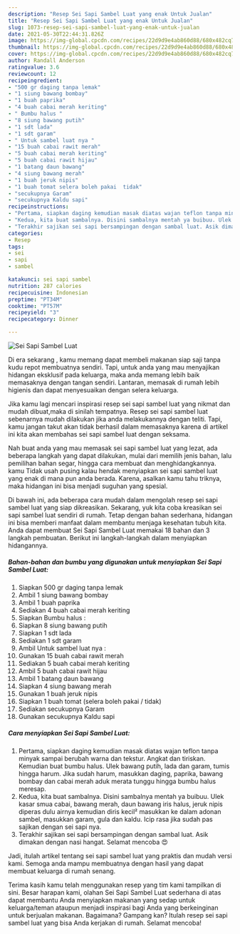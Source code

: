 ```yaml
---
description: "Resep Sei Sapi Sambel Luat yang enak Untuk Jualan"
title: "Resep Sei Sapi Sambel Luat yang enak Untuk Jualan"
slug: 1073-resep-sei-sapi-sambel-luat-yang-enak-untuk-jualan
date: 2021-05-30T22:44:31.826Z
image: https://img-global.cpcdn.com/recipes/22d9d9e4ab860d88/680x482cq70/sei-sapi-sambel-luat-foto-resep-utama.jpg
thumbnail: https://img-global.cpcdn.com/recipes/22d9d9e4ab860d88/680x482cq70/sei-sapi-sambel-luat-foto-resep-utama.jpg
cover: https://img-global.cpcdn.com/recipes/22d9d9e4ab860d88/680x482cq70/sei-sapi-sambel-luat-foto-resep-utama.jpg
author: Randall Anderson
ratingvalue: 3.6
reviewcount: 12
recipeingredient:
- "500 gr daging tanpa lemak"
- "1 siung bawang bombay"
- "1 buah paprika"
- "4 buah cabai merah keriting"
- " Bumbu halus "
- "8 siung bawang putih"
- "1 sdt lada"
- "1 sdt garam"
- " Untuk sambel luat nya "
- "15 buah cabai rawit merah"
- "5 buah cabai merah keriting"
- "5 buah cabai rawit hijau"
- "1 batang daun bawang"
- "4 siung bawang merah"
- "1 buah jeruk nipis"
- "1 buah tomat selera boleh pakai  tidak"
- "secukupnya Garam"
- "secukupnya Kaldu sapi"
recipeinstructions:
- "Pertama, siapkan daging kemudian masak diatas wajan teflon tanpa minyak sampai berubah warna dan tekstur. Angkat dan tiriskan. Kemudian buat bumbu halus. Ulek bawang putih, lada dan garam, tumis hingga harum. Jika sudah harum, masukkan daging, paprika, bawang bombay dan cabai merah aduk merata tunggu hingga bumbu halus meresap."
- "Kedua, kita buat sambalnya. Disini sambalnya mentah ya buibuu. Ulek kasar smua cabai, bawang merah, daun bawang iris halus, jeruk nipis diperas dulu airnya kemudian diris kecil² masukkan ke dalam adonan sambel, masukkan garam, gula dan kaldu. Icip rasa jika sudah pas sajikan dengan sei sapi nya."
- "Terakhir sajikan sei sapi bersampingan dengan sambal luat. Asik dimakan dengan nasi hangat. Selamat mencoba 😍"
categories:
- Resep
tags:
- sei
- sapi
- sambel

katakunci: sei sapi sambel 
nutrition: 287 calories
recipecuisine: Indonesian
preptime: "PT34M"
cooktime: "PT57M"
recipeyield: "3"
recipecategory: Dinner

---
```



![Sei Sapi Sambel Luat](https://img-global.cpcdn.com/recipes/22d9d9e4ab860d88/680x482cq70/sei-sapi-sambel-luat-foto-resep-utama.jpg)

Di era  sekarang , kamu memang dapat membeli makanan siap saji tanpa kudu repot membuatnya sendiri. Tapi, untuk anda yang mau menyajikan hidangan eksklusif pada keluarga, maka anda memang lebih baik memasaknya dengan tangan sendiri. Lantaran, memasak di rumah lebih higienis dan dapat menyesuaikan dengan selera keluarga.

Jika kamu lagi mencari inspirasi resep sei sapi sambel luat yang nikmat dan mudah dibuat,maka di sinilah tempatnya. Resep sei sapi sambel luat  sebenarnya mudah dilakukan jika anda melakukannya dengan teliti. Tapi, kamu jangan takut akan tidak berhasil dalam memasaknya 
karena di artikel ini kita akan membahas sei sapi sambel luat dengan seksama.  



Nah buat anda yang mau memasak sei sapi sambel luat yang lezat, ada beberapa langkah yang dapat dilakukan, mulai dari memilih jenis bahan, lalu pemilihan bahan segar, hingga cara membuat dan menghidangkannya. kamu Tidak usah pusing kalau hendak menyiapkan sei sapi sambel luat yang enak di mana pun anda berada. Karena, asalkan kamu  tahu triknya, maka hidangan ini bisa menjadi suguhan yang spesial.

Di bawah ini, ada beberapa cara mudah dalam mengolah resep sei sapi sambel luat yang siap dikreasikan. Sekarang, yuk kita coba kreasikan sei sapi sambel luat sendiri di rumah. Tetap dengan bahan sederhana, hidangan ini bisa memberi manfaat dalam membantu menjaga kesehatan tubuh kita. Anda dapat membuat Sei Sapi Sambel Luat memakai 18 bahan dan 3 langkah pembuatan. Berikut ini langkah-langkah dalam menyiapkan hidangannya.

<!--inarticleads1-->

##### Bahan-bahan dan bumbu yang digunakan untuk menyiapkan Sei Sapi Sambel Luat:

1. Siapkan 500 gr daging tanpa lemak
1. Ambil 1 siung bawang bombay
1. Ambil 1 buah paprika
1. Sediakan 4 buah cabai merah keriting
1. Siapkan  Bumbu halus :
1. Siapkan 8 siung bawang putih
1. Siapkan 1 sdt lada
1. Sediakan 1 sdt garam
1. Ambil  Untuk sambel luat nya :
1. Gunakan 15 buah cabai rawit merah
1. Sediakan 5 buah cabai merah keriting
1. Ambil 5 buah cabai rawit hijau
1. Ambil 1 batang daun bawang
1. Siapkan 4 siung bawang merah
1. Gunakan 1 buah jeruk nipis
1. Siapkan 1 buah tomat (selera boleh pakai / tidak)
1. Sediakan secukupnya Garam
1. Gunakan secukupnya Kaldu sapi




<!--inarticleads2-->

##### Cara menyiapkan Sei Sapi Sambel Luat:

1. Pertama, siapkan daging kemudian masak diatas wajan teflon tanpa minyak sampai berubah warna dan tekstur. Angkat dan tiriskan. Kemudian buat bumbu halus. Ulek bawang putih, lada dan garam, tumis hingga harum. Jika sudah harum, masukkan daging, paprika, bawang bombay dan cabai merah aduk merata tunggu hingga bumbu halus meresap.
1. Kedua, kita buat sambalnya. Disini sambalnya mentah ya buibuu. Ulek kasar smua cabai, bawang merah, daun bawang iris halus, jeruk nipis diperas dulu airnya kemudian diris kecil² masukkan ke dalam adonan sambel, masukkan garam, gula dan kaldu. Icip rasa jika sudah pas sajikan dengan sei sapi nya.
1. Terakhir sajikan sei sapi bersampingan dengan sambal luat. Asik dimakan dengan nasi hangat. Selamat mencoba 😍




Jadi, itulah artikel tentang  sei sapi sambel luat  yang praktis dan mudah versi kami. Semoga anda mampu membuatnya dengan hasil yang dapat membuat keluarga di rumah senang. 

Terima kasih kamu telah menggunakan resep yang tim kami tampilkan di sini. Besar harapan kami, olahan  Sei Sapi Sambel Luat sederhana di atas dapat membantu Anda menyiapkan makanan yang sedap untuk keluarga/teman ataupun menjadi inspirasi bagi Anda yang berkeinginan untuk berjualan makanan. Bagaimana? Gampang kan? Itulah resep sei sapi sambel luat yang bisa Anda kerjakan di rumah. Selamat mencoba!

